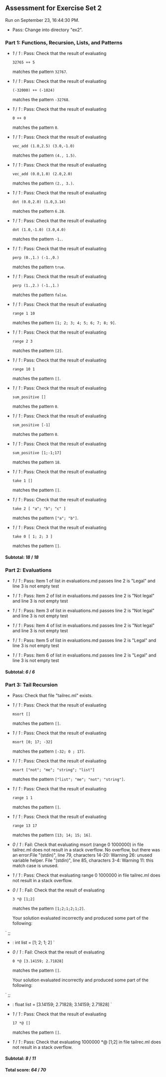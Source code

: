 ## Assessment for Exercise Set 2

Run on September 23, 16:44:30 PM.

+ Pass: Change into directory "ex2".

### Part 1: Functions, Recursion, Lists, and Patterns

+  _1_ / _1_ : Pass: 
Check that the result of evaluating
   ```
   32765 ++ 5
   ```
   matches the pattern `32767`.

   




+  _1_ / _1_ : Pass: 
Check that the result of evaluating
   ```
   (-32000) ++ (-1024)
   ```
   matches the pattern `-32768`.

   




+  _1_ / _1_ : Pass: 
Check that the result of evaluating
   ```
   0 ++ 0
   ```
   matches the pattern `0`.

   




+  _1_ / _1_ : Pass: 
Check that the result of evaluating
   ```
   vec_add (1.0,2.5) (3.0,-1.0)
   ```
   matches the pattern `(4., 1.5)`.

   




+  _1_ / _1_ : Pass: 
Check that the result of evaluating
   ```
   vec_add (0.0,1.0) (2.0,2.0)
   ```
   matches the pattern `(2., 3.)`.

   




+  _1_ / _1_ : Pass: 
Check that the result of evaluating
   ```
   dot (0.0,2.0) (1.0,3.14)
   ```
   matches the pattern `6.28`.

   




+  _1_ / _1_ : Pass: 
Check that the result of evaluating
   ```
   dot (1.0,-1.0) (3.0,4.0)
   ```
   matches the pattern `-1.`.

   




+  _1_ / _1_ : Pass: 
Check that the result of evaluating
   ```
   perp (0.,1.) (-1.,0.)
   ```
   matches the pattern `true`.

   




+  _1_ / _1_ : Pass: 
Check that the result of evaluating
   ```
   perp (1.,2.) (-1.,1.)
   ```
   matches the pattern `false`.

   




+  _1_ / _1_ : Pass: 
Check that the result of evaluating
   ```
   range 1 10
   ```
   matches the pattern `[1; 2; 3; 4; 5; 6; 7; 8; 9]`.

   




+  _1_ / _1_ : Pass: 
Check that the result of evaluating
   ```
   range 2 3
   ```
   matches the pattern `[2]`.

   




+  _1_ / _1_ : Pass: 
Check that the result of evaluating
   ```
   range 10 1
   ```
   matches the pattern `[]`.

   




+  _1_ / _1_ : Pass: 
Check that the result of evaluating
   ```
   sum_positive []
   ```
   matches the pattern `0`.

   




+  _1_ / _1_ : Pass: 
Check that the result of evaluating
   ```
   sum_positive [-1]
   ```
   matches the pattern `0`.

   




+  _1_ / _1_ : Pass: 
Check that the result of evaluating
   ```
   sum_positive [1;-1;17]
   ```
   matches the pattern `18`.

   




+  _1_ / _1_ : Pass: 
Check that the result of evaluating
   ```
   take 1 []
   ```
   matches the pattern `[]`.

   




+  _1_ / _1_ : Pass: 
Check that the result of evaluating
   ```
   take 2 [ "a"; "b"; "c" ]
   ```
   matches the pattern `["a"; "b"]`.

   




+  _1_ / _1_ : Pass: 
Check that the result of evaluating
   ```
   take 0 [ 1; 2; 3 ]
   ```
   matches the pattern `[]`.

   




#### Subtotal: _18_ / _18_

### Part 2: Evaluations

+  _1_ / _1_ : Pass: Item 1 of list in evaluations.md passes  line 2 is "Legal" and line 3 is not empty  test

+  _1_ / _1_ : Pass: Item 2 of list in evaluations.md passes  line 2 is "Not legal" and line 3 is not empty test

+  _1_ / _1_ : Pass: Item 3 of list in evaluations.md passes  line 2 is "Not legal" and line 3 is not empty test

+  _1_ / _1_ : Pass: Item 4 of list in evaluations.md passes  line 2 is "Not legal" and line 3 is not empty test

+  _1_ / _1_ : Pass: Item 5 of list in evaluations.md passes  line 2 is "Legal" and line 3 is not empty  test

+  _1_ / _1_ : Pass: Item 6 of list in evaluations.md passes  line 2 is "Legal" and line 3 is not empty  test

#### Subtotal: _6_ / _6_

### Part 3: Tail Recursion

+ Pass: Check that file "tailrec.ml" exists.

+  _1_ / _1_ : Pass: 
Check that the result of evaluating
   ```
   msort []
   ```
   matches the pattern `[]`.

   




+  _1_ / _1_ : Pass: 
Check that the result of evaluating
   ```
   msort [0; 17; -32]
   ```
   matches the pattern `[-32; 0 ; 17]`.

   




+  _1_ / _1_ : Pass: 
Check that the result of evaluating
   ```
   msort ["not"; "me"; "string"; "list"]
   ```
   matches the pattern `["list"; "me"; "not"; "string"]`.

   




+  _1_ / _1_ : Pass: 
Check that the result of evaluating
   ```
   range 1 1
   ```
   matches the pattern `[]`.

   




+  _1_ / _1_ : Pass: 
Check that the result of evaluating
   ```
   range 13 17
   ```
   matches the pattern `[13; 14; 15; 16]`.

   




+  _0_ / _1_ : Fail: Check that evaluating msort (range 0 1000000) in file tailrec.ml does not result in a stack overflow.
No overflow, but there was an error:File "(stdin)", line 79, characters 14-20:
Warning 26: unused variable helper.
File "(stdin)", line 85, characters 3-4:
Warning 11: this match case is unused.


+  _1_ / _1_ : Pass: Check that evaluating range 0 1000000 in file tailrec.ml does not result in a stack overflow.

+  _0_ / _1_ : Fail: 
Check that the result of evaluating
   ```
   3 *@ [1;2]
   ```
   matches the pattern `[1;2;1;2;1;2]`.

   


   Your solution evaluated incorrectly and produced some part of the following:

 ` ;;
- : int list = [1; 2; 1; 2]
`


+  _0_ / _1_ : Fail: 
Check that the result of evaluating
   ```
   0 *@ [3.14159; 2.71828]
   ```
   matches the pattern `[]`.

   


   Your solution evaluated incorrectly and produced some part of the following:

 ` ;;
- : float list = [3.14159; 2.71828; 3.14159; 2.71828]
`


+  _1_ / _1_ : Pass: 
Check that the result of evaluating
   ```
   17 *@ []
   ```
   matches the pattern `[]`.

   




+  _1_ / _1_ : Pass: Check that evaluating 1000000 *@ [1;2] in file tailrec.ml does not result in a stack overflow.

#### Subtotal: _8_ / _11_

#### Total score: _64_ / _70_

